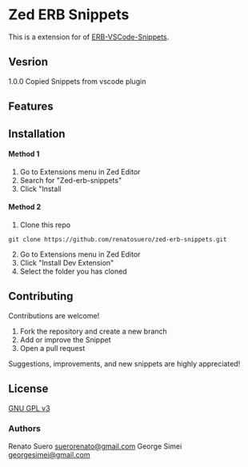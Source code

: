 # Zed ERB Snippets
This is a extension for of [ERB-VSCode-Snippets](https://github.com/ZneuRay/ERB-VSCode-Snippets).

## Vesrion
1.0.0 Copied Snippets from vscode plugin

## Features

## Installation
#### Method 1
1. Go to Extensions menu in Zed Editor
2. Search for "Zed-erb-snippets"
3. Click "Install

#### Method 2
1. Clone this repo
```
git clone https://github.com/renatosuero/zed-erb-snippets.git
```
2. Go to Extensions menu in Zed Editor
3. Click "Install Dev Extension"
4. Select the folder you has cloned

## Contributing
Contributions are welcome!
1. Fork the repository and create a new branch
2. Add or improve the Snippet
3. Open a pull request

Suggestions, improvements, and new snippets are highly appreciated!


## License

[GNU GPL v3](./LICENSE)

### Authors
Renato Suero <suerorenato@gmail.com>
George Simei <georgesimei@gmail.com>
